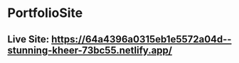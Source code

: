 # PortfolioSite

## Live Site: https://64a4396a0315eb1e5572a04d--stunning-kheer-73bc55.netlify.app/
